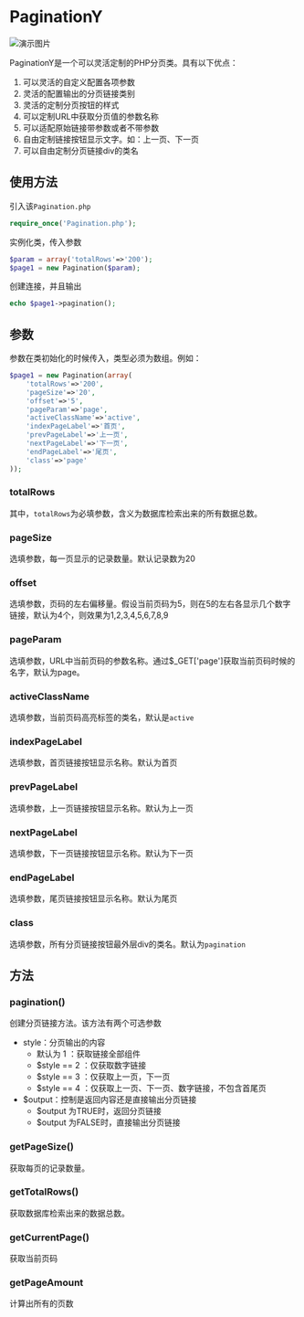 # PaginationY

![演示图片](http://7xrxlw.com1.z0.glb.clouddn.com/20170410111354.png)

PaginationY是一个可以灵活定制的PHP分页类。具有以下优点：

 1. 可以灵活的自定义配置各项参数
 2. 灵活的配置输出的分页链接类别
 3. 灵活的定制分页按钮的样式
 4. 可以定制URL中获取分页值的参数名称
 5. 可以适配原始链接带参数或者不带参数
 6. 自由定制链接按钮显示文字。如：上一页、下一页
 7. 可以自由定制分页链接div的类名

 ## 使用方法

 引入该`Pagination.php`

```php
require_once('Pagination.php');
```



实例化类，传入参数

```php
$param = array('totalRows'=>'200');
$page1 = new Pagination($param);
```



创建连接，并且输出

```php
echo $page1->pagination();
```



## 参数

参数在类初始化的时候传入，类型必须为数组。例如：

```php
$page1 = new Pagination(array(
    'totalRows'=>'200',
    'pageSize'=>'20',
    'offset'=>'5',
    'pageParam'=>'page',
    'activeClassName'=>'active',
    'indexPageLabel'=>'首页',
    'prevPageLabel'=>'上一页',
    'nextPageLabel'=>'下一页',
    'endPageLabel'=>'尾页',
    'class'=>'page'
));
```



###  totalRows

其中，`totalRows`为必填参数，含义为数据库检索出来的所有数据总数。



### pageSize

选填参数，每一页显示的记录数量。默认记录数为20



### offset

选填参数，页码的左右偏移量。假设当前页码为5，则在5的左右各显示几个数字链接，默认为4个，则效果为1,2,3,4,5,6,7,8,9



### pageParam

选填参数，URL中当前页码的参数名称。通过$_GET['page']获取当前页码时候的名字，默认为page。



### activeClassName

选填参数，当前页码高亮标签的类名，默认是`active`



### indexPageLabel

选填参数，首页链接按钮显示名称。默认为首页



### prevPageLabel

选填参数，上一页链接按钮显示名称。默认为上一页



### nextPageLabel

选填参数，下一页链接按钮显示名称。默认为下一页



### endPageLabel

选填参数，尾页链接按钮显示名称。默认为尾页



### class

选填参数，所有分页链接按钮最外层div的类名。默认为`pagination`



## 方法

### pagination()

创建分页链接方法。该方法有两个可选参数

- style：分页输出的内容
  -  默认为 1 ：获取链接全部组件
  -  $style == 2 ：仅获取数字链接
  -  $style == 3 ：仅获取上一页，下一页
  -  $style == 4 ：仅获取上一页、下一页、数字链接，不包含首尾页
- $output：控制是返回内容还是直接输出分页链接
  - $output 为TRUE时，返回分页链接
  - $output 为FALSE时，直接输出分页链接



### getPageSize()

获取每页的记录数量。



### getTotalRows()

获取数据库检索出来的数据总数。



### getCurrentPage()

获取当前页码



### getPageAmount

计算出所有的页数